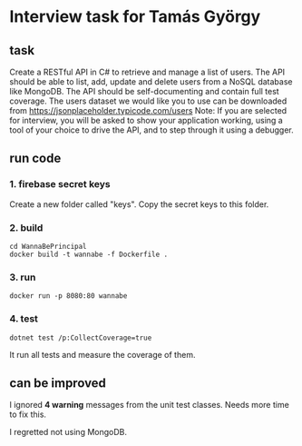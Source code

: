 ﻿# Interview task for Tamás György

## task

Create a RESTful API in C# to retrieve and manage a list of users. The API should be able to list, add, update and delete users from a NoSQL database like MongoDB. The API should be self-documenting and contain full test coverage.
The users dataset we would like you to use can be downloaded from https://jsonplaceholder.typicode.com/users
Note: If you are selected for interview, you will be asked to show your application working, using a tool of your choice to drive the API, and to step through it using a debugger.

## run code

### 1. firebase secret keys

Create a new folder called "keys". Copy the secret keys to this folder.

### 2. build

```
cd WannaBePrincipal
docker build -t wannabe -f Dockerfile .
```

### 3. run

```
docker run -p 8080:80 wannabe
```

### 4. test

```
dotnet test /p:CollectCoverage=true
```

It run all tests and measure the coverage of them.

## can be improved

I ignored **4 warning** messages from the unit test classes. Needs more time to fix this.

I regretted not using MongoDB.